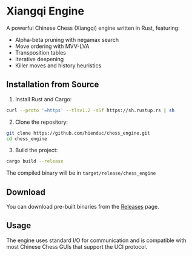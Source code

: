 # Xiangqi Engine

A powerful Chinese Chess (Xiangqi) engine written in Rust, featuring:
- Alpha-beta pruning with negamax search
- Move ordering with MVV-LVA
- Transposition tables
- Iterative deepening
- Killer moves and history heuristics

## Installation from Source

1. Install Rust and Cargo:
```bash
curl --proto '=https' --tlsv1.2 -sSf https://sh.rustup.rs | sh
```

2. Clone the repository:
```bash
git clone https://github.com/hienduc/chess_engine.git
cd chess_engine
```

3. Build the project:
```bash
cargo build --release
```

The compiled binary will be in `target/release/chess_engine`

## Download

You can download pre-built binaries from the [Releases](https://github.com/hienduc/chess_engine/releases) page.

## Usage

The engine uses standard I/O for communication and is compatible with most Chinese Chess GUIs that support the UCI protocol.


